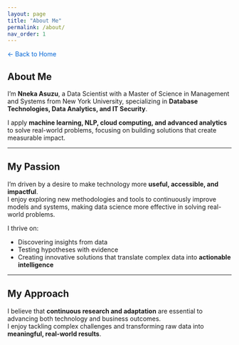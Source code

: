```yaml
---
layout: page
title: "About Me"
permalink: /about/
nav_order: 1
---
```


<a href="/" style="text-decoration: none; color: #0366d6;">← Back to Home</a>


## About Me

I’m **Nneka Asuzu**, a Data Scientist with a Master of Science in Management and Systems from New York University, specializing in **Database Technologies, Data Analytics, and IT Security**.

I apply **machine learning, NLP, cloud computing, and advanced analytics** to solve real-world problems, focusing on building solutions that create measurable impact.

---

## My Passion

I’m driven by a desire to make technology more **useful, accessible, and impactful**.  
I enjoy exploring new methodologies and tools to continuously improve models and systems, making data science more effective in solving real-world problems.

I thrive on:

- Discovering insights from data  
- Testing hypotheses with evidence  
- Creating innovative solutions that translate complex data into **actionable intelligence**

---

## My Approach

I believe that **continuous research and adaptation** are essential to advancing both technology and business outcomes.  
I enjoy tackling complex challenges and transforming raw data into **meaningful, real-world results**.
